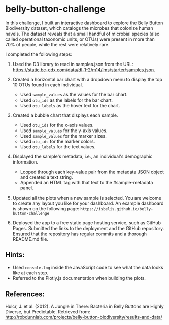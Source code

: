 # belly-button-challenge
In this challenge, I built an interactive dashboard to explore the Belly Button Biodiversity dataset, which catalogs the microbes that colonize human navels. The dataset reveals that a small handful of microbial species (also called operational taxonomic units, or OTUs) were present in more than 70% of people, while the rest were relatively rare.

I completed the following steps:

1. Used the D3 library to read in samples.json from the URL: https://static.bc-edx.com/data/dl-1-2/m14/lms/starter/samples.json.
   
2. Created a horizontal bar chart with a dropdown menu to display the top 10 OTUs found in each individual.
   - Used `sample_values` as the values for the bar chart.
   - Used `otu_ids` as the labels for the bar chart.
   - Used `otu_labels` as the hover text for the chart.
     
3. Created a bubble chart that displays each sample.
   - Used `otu_ids` for the x-axis values.
   - Used `sample_values` for the y-axis values.
   - Used `sample_values` for the marker sizes.
   - Used `otu_ids` for the marker colors.
   - Used `otu_labels` for the text values.
     
4. Displayed the sample's metadata, i.e., an individual's demographic information.
   - Looped through each key-value pair from the metadata JSON object and created a text string.
   - Appended an HTML tag with that text to the #sample-metadata panel.
     
5. Updated all the plots when a new sample is selected. You are welcome to create any layout you like for your dashboard. An example dashboard is shown on the following page:
   `https://isbelis.github.io/belly-button-challenge`

7. Deployed the app to a free static page hosting service, such as GitHub Pages. Submitted the links to the deployment and the GitHub repository. Ensured that the repository has regular commits and a thorough README.md file.
   
## Hints:
   - Used `console.log` inside the JavaScript code to see what the data looks like at each step.
   - Referred to the Plotly.js documentation when building the plots.
  
## References:
Hulcr, J. et al. (2012). A Jungle in There: Bacteria in Belly Buttons are Highly Diverse, but Predictable. Retrieved from: http://robdunnlab.com/projects/belly-button-biodiversity/results-and-data/
